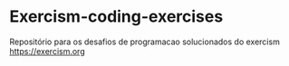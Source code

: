 # Exercism-coding-exercises
Repositório para os desafios de programacao solucionados do exercism
https://exercism.org
